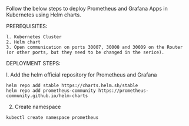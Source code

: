 Follow the below steps to deploy Prometheus and Grafana Apps in Kubernetes using Helm charts.

PREREQUISITES:

    l. Kubernetes Cluster
    2. Helm chart
    3. Open communication on ports 30007, 30008 and 30009 on the Router (or other ports, but they need to be changed in the serice).

DEPLOYMENT STEPS:

  l. Add the helm official repository for Prometheus and Grafana 

    helm repo add stable https://charts.helm.sh/stable
    helm repo add prometheus-community https://prometheus-community.github.io/helm-charts
    
  2. Create namespace
     
    kubectl create namespace prometheus

